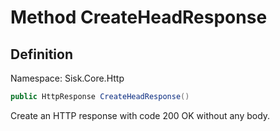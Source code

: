 # Method CreateHeadResponse

## Definition
Namespace: Sisk.Core.Http

```csharp
public HttpResponse CreateHeadResponse()
```

Create an HTTP response with code 200 OK without any body.

